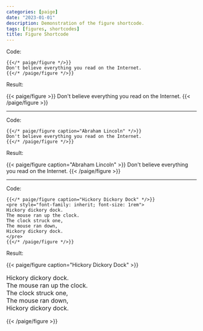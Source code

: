 ```yaml
---
categories: [paige]
date: "2023-01-01"
description: Demonstration of the figure shortcode.
tags: [figures, shortcodes]
title: Figure Shortcode
---
```


Code:

```go-text-template
{{</* paige/figure */>}}
Don't believe everything you read on the Internet.
{{</* /paige/figure */>}}
```

Result:

{{< paige/figure >}}
Don't believe everything you read on the Internet.
{{< /paige/figure >}}

---

Code:

```go-text-template
{{</* paige/figure caption="Abraham Lincoln" */>}}
Don't believe everything you read on the Internet.
{{</* /paige/figure */>}}
```

Result:

{{< paige/figure caption="Abraham Lincoln" >}}
Don't believe everything you read on the Internet.
{{< /paige/figure >}}

---

Code:

```go-text-template
{{</* paige/figure caption="Hickory Dickory Dock" */>}}
<pre style="font-family: inherit; font-size: 1rem">
Hickory dickory dock.
The mouse ran up the clock.
The clock struck one,
The mouse ran down,
Hickory dickory dock.
</pre>
{{</* /paige/figure */>}}
```

Result:

{{< paige/figure caption="Hickory Dickory Dock" >}}
<pre style="font-family: inherit; font-size: 1rem">
Hickory dickory dock.
The mouse ran up the clock.
The clock struck one,
The mouse ran down,
Hickory dickory dock.
</pre>
{{< /paige/figure >}}



